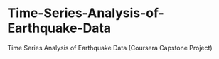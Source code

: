 # Time-Series-Analysis-of-Earthquake-Data
Time Series Analysis of Earthquake Data (Coursera Capstone Project)
